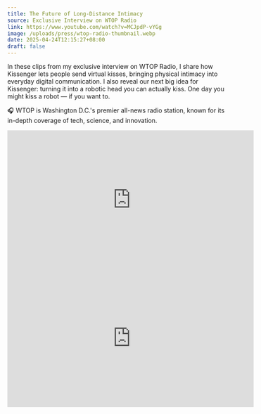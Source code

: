 ```yaml
---
title: The Future of Long-Distance Intimacy
source: Exclusive Interview on WTOP Radio
link: https://www.youtube.com/watch?v=MCJpdP-vYGg
image: /uploads/press/wtop-radio-thumbnail.webp
date: 2025-04-24T12:15:27+08:00
draft: false
---
```


In these clips from my exclusive interview on WTOP Radio, I share how Kissenger lets people send virtual kisses, bringing physical intimacy into everyday digital communication. I also reveal our next big idea for Kissenger: turning it into a robotic head you can actually kiss. One day you might kiss a robot — if you want to.

🎧 WTOP is Washington D.C.'s premier all-news radio station, known for its in-depth coverage of tech, science, and innovation.

<iframe width="560" height="315" src="https://www.youtube.com/embed/vFAzoi3CITU?si=N0xtHVofBpeYCP40" title="YouTube video player" frameborder="0" allow="accelerometer; autoplay; clipboard-write; encrypted-media; gyroscope; picture-in-picture; web-share" referrerpolicy="strict-origin-when-cross-origin" allowfullscreen></iframe>

<iframe width="560" height="315" src="https://www.youtube.com/embed/MCJpdP-vYGg?si=l3m2BCGs9jQj0RXD" title="YouTube video player" frameborder="0" allow="accelerometer; autoplay; clipboard-write; encrypted-media; gyroscope; picture-in-picture; web-share" referrerpolicy="strict-origin-when-cross-origin" allowfullscreen></iframe>
